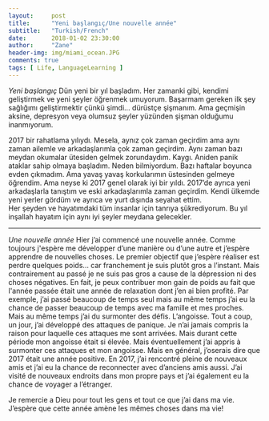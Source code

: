 ```yaml
---
layout:     post
title:      "Yeni başlangıç/Une nouvelle année"
subtitle:   "Turkish/French"
date:       2018-01-02 23:30:00
author:     "Zane"
header-img: img/miami_ocean.JPG
comments: true
tags: [ Life, LanguageLearning ]
---
```


*Yeni başlangıç*
Dün yeni bir yıl başladım. Her zamanki gibi, kendimi geliştirmek ve yeni şeyler öğrenmek  umuyorum.
Başarmam gereken ilk şey sağlığımı geliştirmektir çünkü şimdi… dürüstçe şişmanım.
Ama geçmişin aksine, depresyon veya olumsuz şeyler yüzünden şişman olduğumu inanmıyorum.  

2017 bir rahatlama yılıydı. Mesela, aynız çok zaman geçirdim ama aynı zaman ailemle ve arkadaşlarımla çok zaman geçirdim.
Aynı zaman bazı meydan okumalar ütesiden gelmek zorundaydım. Kaygı. Aniden panik ataklar sahip olmaya başladım.
Neden bilmiyordum. Bazı haftalar boyunca evden çıkmadım. Ama yavaş yavaş korkularımın üstesinden gelmeye öğrendim.
Ama neyse ki 2017 genel olarak iyi bir yıldı. 2017’de ayrıca yeni arkadaşlarla tanıştım ve eski arkadaşlarımla zaman geçirdim.
Kendi ülkemde yeni  yerler gördüm ve ayrıca ve yurt dışında seyahat ettim.  
Her şeyden ve hayatımdaki tüm insanlar için tanrıya şükrediyorum. Bu yıl inşallah hayatım için aynı iyi şeyler meydana gelecekler.

<hr>

*Une nouvelle année*
Hier j’ai commencé une nouvelle année. Comme toujours j'espère me développer d’une manière ou d’une autre et j’espère apprendre de nouvelles choses.
Le premier objectif que j’espère réaliser est perdre quelques poids… car franchement je suis plutôt gros a l’instant.
Mais contrairement au passé je ne suis pas gros a cause de la dépression ni des choses négatives.
En fait, je peux contribuer mon gain de poids au fait que l'année passée était une année de relaxation dont j’en ai bien profité.
Par exemple, j’ai passé beaucoup de temps seul mais au même temps j’ai eu la chance de passer beaucoup de temps avec ma famille et mes proches.
Mais au même temps j’ai du surmonter des défis. L’angoisse. 
Tout a coup, un jour, j’ai développé des attaques de panique.
Je n’ai jamais compris la raison pour laquelle ces attaques me sont arrivées.
Mais durant cette période mon angoisse était si élevée. Mais éventuellement j’ai appris à surmonter ces attaques et mon angoisse.
Mais en général, j’oserais dire que 2017 était une année positive.
En 2017, j’ai rencontré pleine de nouveaux amis et j’ai eu la chance de reconnecter avec d’anciens amis aussi.
J’ai visité de nouveaux endroits dans mon propre pays et j’ai également eu la chance de voyager a l’étranger. 

Je remercie a Dieu pour tout les gens et tout ce que j’ai dans ma vie. J’espère que cette année amène les mêmes choses dans ma vie!
